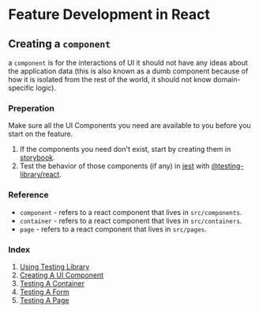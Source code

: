 # Feature Development in React

## Creating a `component`

a `component` is for the interactions of UI it should not have any ideas about the application data (this is also known as a dumb component because of how it is isolated from the rest of the world, it should not know domain-specific logic).

### Preperation

Make sure all the UI Components you need are available to you before you start on the feature.

1.  If the components you need don't exist, start by creating them in [storybook][@storybook/react].
2.  Test the behavior of those components (if any) in [jest][jest] with [@testing-library/react].

### Reference

- `component` - refers to a react component that lives in `src/components`.
- `container` - refers to a react component that lives in `src/containers`.
- `page` - refers to a react component that lives in `src/pages`.

### Index

1. [Using Testing Library][web/docs/feature-development/testing-library.md]
1. [Creating A UI Component][web/docs/feature-development/ui.md]
2. [Testing A Container][web/docs/feature-development/container.md]
3. [Testing A Form][web/docs/feature-development/form.md]
4. [Testing A Page][web/docs/feature-development/page.md]

[web/docs/feature-development/testing-library.md]: https://github.com/lifeiscontent/realworld/blob/master/web/docs/feature-development/testing-library.md
[web/docs/feature-development/container.md]: https://github.com/lifeiscontent/realworld/blob/master/web/docs/feature-development/container.md
[web/docs/feature-development/form.md]: https://github.com/lifeiscontent/realworld/blob/master/web/docs/feature-development/form.md
[web/docs/feature-development/page.md]: https://github.com/lifeiscontent/realworld/blob/master/web/docs/feature-development/page.md
[web/docs/feature-development/ui.md]: https://github.com/lifeiscontent/realworld/blob/master/web/docs/feature-development/ui.md
[@apollo/react-testing]: https://www.apollographql.com/docs/react/api/react-testing
[@storybook/react]: https://storybook.js.org
[@testing-library/react]: https://testing-library.com/react
[jest]: https://jestjs.io
